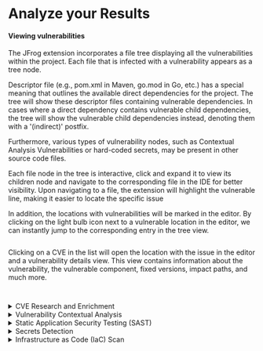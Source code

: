 # Analyze your Results

#### Viewing vulnerabilities

The JFrog extension incorporates a file tree displaying all the vulnerabilities within the project. Each file that is infected with a vulnerability appears as a tree node.

Descriptor file (e.g., pom.xml in Maven, go.mod in Go, etc.) has a special meaning that outlines the available direct dependencies for the project. The tree will show these descriptor files containing vulnerable dependencies. In cases where a direct dependency contains vulnerable child dependencies, the tree will show the vulnerable child dependencies instead, denoting them with a '(indirect)' postfix.

Furthermore, various types of vulnerability nodes, such as Contextual Analysis Vulnerabilities or hard-coded secrets, may be present in other source code files.

Each file node in the tree is interactive, click and expand it to view its children node and navigate to the corresponding file in the IDE for better visibility. Upon navigating to a file, the extension will highlight the vulnerable line, making it easier to locate the specific issue

In addition, the locations with vulnerabilities will be marked in the editor. By clicking on the light bulb icon next to a vulnerable location in the editor, we can instantly jump to the corresponding entry in the tree view.

<figure><img src="../../../../../.gitbook/assets/image (3).png" alt=""><figcaption></figcaption></figure>

Clicking on a CVE in the list will open the location with the issue in the editor and a vulnerability details view. This view contains information about the vulnerability, the vulnerable component, fixed versions, impact paths, and much more.

<figure><img src="../../../../../.gitbook/assets/image (4).png" alt=""><figcaption></figcaption></figure>

<figure><img src="../../../../../.gitbook/assets/image (5).png" alt=""><figcaption></figcaption></figure>

<details>

<summary>CVE Research and Enrichment</summary>

For selected security issues, get leverage-enhanced CVE data that is provided by our JFrog Security Research team. Prioritize the CVEs based on:

* JFrog Severity: The severity given by the JFrog Security Research team after the manual analysis of the CVE by the team. CVEs with the highest JFrog security severity are the most likely to be used by real-world attackers. This means that you should put effort into fixing them as soon as possible.
* Research Summary: The summary that is based on JFrog's security analysis of the security issue provides detailed technical information on the specific conditions for the CVE to be applicable. Remediation: Detailed fix and mitigation options for the CVEs

Check out what our research team is up to and stay updated on newly discovered issues by clicking on this [link](https://research.jfrog.com).

<img src="../../../../../.gitbook/assets/vscode/research.png" alt="JFrog_Research" data-size="original">

</details>

<details>

<summary>Vulnerability Contextual Analysis</summary>

_**NOTE:**_ Vulnerability Contextual Analysis requires Xray version 3.66.5 or above and Enterprise X / Enterprise+ subscription with Advanced DevSecOps.

Xray automatically validates some high and very high impact vulnerabilities, such as vulnerabilities that have prerequisites for exploitations, and provides contextual analysis information for these vulnerabilities, to assist you in figuring out which vulnerabilities need to be fixed. Vulnerability Contextual Analysis data includes:

* Vulnerability Contextual Analysis status: Vulnerability Contextual Analysis results indicating if a CVE was found applicable in your application or not applicable.
* Vulnerability Contextual Analysis breakdown: An explanation provided by our research team as to why the CVE was found applicable or not applicable.
* Remediation: Contextual mitigation steps and options provided by our research team that assist you with remediating the issues.

<img src="../../../../../.gitbook/assets/vscode/contextualDetails.png" alt="Contextual_Analysis" data-size="original">

</details>

<details>

<summary>Static Application Security Testing (SAST)</summary>

_**NOTE:**_ Static Application Security Testing (SAST) requires Xray version 3.66.5 or above and Enterprise X / Enterprise+ subscription with Advanced DevSecOps.

JFrog SAST scans mainly for specific sensitive operations (DB queries, OS commands, outgoing connection destinations, etc) that can be controlled by an external attacker without proper sanitation injections such as: SQL injections, Command injections, Code injections and SSRF. It also detects cases when certain APIs (encryption, cryptographic signing, file operations, etc.) are used with parameters or under circumstances that render the API use unsafe.

SAST findings are presented in a way that will help you easily locate the vulnerable data flow in your code. The data is represented within an easy-to-use interface that enables you to track each vulnerability in the code and provides the following information per vulnerability:

* **Data Flow Analysis**: Provides information on the overall code flow and the different entry points of the vulnerability up to the execution point of the vulnerability. At JFrog we understand the developers need to see the entire picture of their code, rather than just providing the specific vulnerability found in the code. With Data Analysis Flow you will be able to follow the entire lifecycle of the vulnerability.
* **Fix Steps**: To help you fix the security issues, the JFrog security team provides you with detailed fixes and mitigation options for the vulnerabilities. Xray empowers you to make smart choices when creating the mitigation plan and choosing the paths with the highest return on investment. Along with the JFrog severity given, you can make informed decisions on what vulnerabilities are a priority to fix. For example, vulnerabilities with low JFrog security severity are considered less risky, as it would be very unlikely to exploit them in the real world, or the impact of the exploitation is low.

<img src="../../../../../.gitbook/assets/vscode/sast.png" alt="Contextual_Analysis" data-size="original">

</details>

<details>

<summary>Secrets Detection</summary>

_**NOTE:**_ Secrets Detection requires Xray version 3.66.5 or above and Enterprise X / Enterprise+ subscription with Advanced DevSecOps.

Detect any secrets left exposed inside the code. to prevent any accidental leak of internal tokens or credentials. To ignore detected secrets, you can add a comment which includes the phrase _jfrog-ignore_ above the line with the secret.

<img src="../../../../../.gitbook/assets/vscode/secrets.png" alt="Secrets_Detection" data-size="original">

</details>

<details>

<summary>Infrastructure as Code (IaC) Scan</summary>

_**NOTE:**_ Infrastructure as Code (IaC) requires Xray version 3.66.5 or above and Enterprise X / Enterprise+ subscription with Advanced DevSecOps.

Scan Infrastructure as Code (Terraform) files for early detection of cloud and infrastructure misconfigurations.

<img src="../../../../../.gitbook/assets/vscode/iac.png" alt="iac_scan" data-size="original">

</details>
